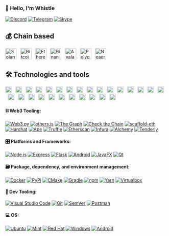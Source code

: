 ### 👋 Hello, I'm Whistle
<p> 
    <a href="https://discordapp.com/users/345950945517109248" target="_blank"><img alt="Discord"
        src="https://img.shields.io/badge/Discord-7289DA?style=for-the-badge&logo=discord&logoColor=white"/></a>
    <a href="https://t.me/devbeast5775" target="_blank"><img alt="Telegram"
        src="https://img.shields.io/badge/Telegram-26A5E4?style=for-the-badge&logo=telegram&logoColor=white"/></a>
    <a href="https://join.skype.com/invite/vgReIU4pCawU" target="_blank"><img alt="Skype"
        src="https://img.shields.io/badge/Skype-230077B5?style=for-the-badge&logo=skype&logoColor=white"/></a>
   
</p>

## 💰 Chain based
<span><img src="https://seeklogo.com/images/S/solana-sol-logo-12828AD23D-seeklogo.com.png?v=637944448890000000" alt="Solana logo" title="Solana" height="35" />
&nbsp;
<img src="https://res.coinpaper.com/coinpaper/bitcoin_btc_logo_62c59b827e.png" alt="Bitcoin logo" title="Bitcoin" height="35"/>
&nbsp;
<img src="https://seeklogo.com/images/E/ethereum-logo-EC6CDBA45B-seeklogo.com.png" alt="Ethereum logo" title="Ethereum" height="35" />
&nbsp;
<img src="https://seeklogo.com/images/B/binance-coin-bnb-logo-CD94CC6D31-seeklogo.com.png" alt="Binance logo" title="Binance" height="35" />
&nbsp;
<img src="https://seeklogo.com/images/A/avalanche-avax-logo-440813952D-seeklogo.com.png" alt="Avalanche logo" title="Avalanche" height="35" />
&nbsp;
<img src="https://seeklogo.com/images/P/polygon-matic-logo-1DFDA3A3A8-seeklogo.com.png" alt="Polygon logo" title="Polygon" height="35" />
&nbsp;
<img src="https://seeklogo.com/images/N/near-icon-logo-10785AE366-seeklogo.com.png" alt="Neaer Protocol logo" title="Near protocol" height="35" />
&nbsp;
<br />

## 🛠  Technologies and tools
<span><img src="https://img.shields.io/badge/Solidity-282C34?logo=Solidity&logoColor=ddd" alt="Solidity logo" title="Solidity" height="20" />
&nbsp;
<img src="https://img.shields.io/badge/Rust-282C34?logo=Rust&logoColor=E34F26" alt="Rust logo" title="Rust" height="20" /></span>
&nbsp;
<img src="https://img.shields.io/badge/Web3.js-282C34?logo=Web3.js&logoColor=ddd" alt="Web3.js logo" title="Web3.js" height="20" /></span>
&nbsp;
<img src="https://img.shields.io/badge/HTML5-282C34?logo=html5&logoColor=E34F26" alt="HTML5 logo" title="HTML5" height="20" />
&nbsp;
<img src="https://img.shields.io/badge/CSS3-282C34?logo=css3&logoColor=1572B6" alt="CSS3 logo" title="CSS3" height="20" />
&nbsp;
<img src="https://img.shields.io/badge/Sass-282C34?logo=Sass&logoColor=F5517F" alt="Sass logo" title="Sass" height="20" />
&nbsp;
<img src="https://img.shields.io/badge/Tailwindcss-282C34?logo=Tailwindcss&logoColor=F5517F" alt="Tailwindcss logo" title="TailwindCSS" height="20" />
&nbsp;
<img src="https://img.shields.io/badge/JavaScript-282C34?logo=javascript&logoColor=F7DF1E" alt="JavaScript logo" title="JavaScript" height="20" /></span>
&nbsp;
<img src="https://img.shields.io/badge/TypeScript-282C34?logo=typescript&logoColor=3178C6" alt="TypeScript logo" title="TypeScript" height="20" />
&nbsp;
<img src="https://img.shields.io/badge/React-282C34?logo=React&logoColor=61DBFB" alt="React logo" title="React" height="20" />
&nbsp;
<img src="https://img.shields.io/badge/Redux-282C34?logo=redux&logoColor=61DBFB" alt="Redux logo" title="Redux" height="20" />
&nbsp;
<img src="https://img.shields.io/badge/Next.js-282C34?logo=Next.js&logoColor=41B883" alt="Next.js logo" title="Next.js" height="20" />
&nbsp;
<img src="https://img.shields.io/badge/Angular-282C34?logo=Angular&logoColor=111111" alt="Angular logo" title="Angular" height="20" />
&nbsp;
<img src="https://img.shields.io/badge/Vue.js-282C34?logo=Vue.js&logoColor=41B883" alt="Vue.js logo" title="Vue.js" height="20" />
&nbsp;
<img src="https://img.shields.io/badge/Nuxt.js-282C34?logo=Nuxt.js&logoColor=41B883" alt="Nuxt.js logo" title="Nuxt.js" height="20" />
&nbsp;
<img src="https://img.shields.io/badge/Node.js-282C34?logo=Node.js&logoColor=41B883" alt="Node.js logo" title="Node.js" height="20" />
&nbsp;
<img src="https://img.shields.io/badge/Express-282C34?logo=Express&logoColor=41B883" alt="Express logo" title="Express" height="20" />
&nbsp;
<img src="https://img.shields.io/badge/Mongodb-282C34?logo=Mongodb&logoColor=41B883" alt="Mongodb logo" title="Mongodb" height="20" />
&nbsp;
<img src="https://img.shields.io/badge/Django-282C34?logo=Django&logoColor=41B883" alt="Django logo" title="Django" height="20" />
&nbsp;
<img src="https://img.shields.io/badge/Postgresql-282C34?logo=Postgresql&logoColor=41B883" alt="Postgresql logo" title="Postgresql" height="20" />
&nbsp;
<img src="https://img.shields.io/badge/Mysql-282C34?logo=Mysql&logoColor=F7DF1E" alt="Mysql logo" title="Mysql" height="20" />
&nbsp;
<img src="https://img.shields.io/badge/PHP-282C34?logo=PHP&logoColor=41B883" alt="PHP logo" title="PHP" height="20" />
&nbsp;
<img src="https://img.shields.io/badge/Laravel-282C34?logo=Laravel&logoColor=F05032" alt="Laravel logo" title="git" height="20" />
&nbsp;
<img src="https://img.shields.io/badge/git-282C34?logo=git&logoColor=F05032" alt="git logo" title="git" height="20" />
&nbsp;
<img src="https://img.shields.io/badge/VS%20Code-282C34?logo=visual-studio-code&logoColor=007ACC" alt="Visual Studio Code logo" title="Visual Studio Code" height="20" />
&nbsp;
<img src="https://img.shields.io/badge/docker-282C34?logo=Docker&logoColor=007ACC" alt="Docker logo" title="Docker" height="20" />
&nbsp;
<img src="https://img.shields.io/badge/firebase-282C34?logo=firebase&logoColor=FFCB2B" alt="firebase logo" title="firebase" height="20" />
&nbsp;
<br />

#### ⛓️ Web3 Tooling:

<p>
    <a href="https://web3py.readthedocs.io/en/stable" target="_blank"><img alt="Web3.py"
        src="https://img.shields.io/badge/Web3.py-ef6830?style=for-the-badge&logo=web3py&logoColor=white"/></a>
    <a href="https://ethers.org/" target="_blank"><img alt="ethers.js"
        src="https://img.shields.io/badge/ethers.js-1d4c7c?style=for-the-badge&logo=ethers&logoColor=white"/></a>
    <a href="https://thegraph.com/en" target="_blank"><img alt="The Graph"
        src="https://img.shields.io/badge/The Graph-6646ec?style=for-the-badge&logo=thegraph&logoColor=white"/></a>
    <a href="https://ctc.readthedocs.io/en/latest/" target="_blank"><img alt="Check the Chain"
        src="https://img.shields.io/badge/Check the Chain (ctc)-2980b9?style=for-the-badge&logo=checkthechain&logoColor=white"/></a>
    <a href="https://docs.scaffoldeth.io/scaffold-eth" target="_blank"><img alt="scaffold-eth"
        src="https://img.shields.io/badge/scaffold--eth-e39528?style=for-the-badge&logo=scaffold-eth&logoColor=white"/></a>
    <a href="https://hardhat.org" target="_blank"><img alt="Hardhat"
        src="https://img.shields.io/badge/Hardhat-FFF100?style=for-the-badge&logo=hardhat&logoColor=white"/></a>
    <a href="https://www.apeworx.io" target="_blank"><img alt="Ape"
        src="https://img.shields.io/badge/Ape-7dfb01?style=for-the-badge&logo=truffle&logoColor=white"/></a>
    <a href="https://trufflesuite.com" target="_blank"><img alt="Truffle"
        src="https://img.shields.io/badge/Truffle-3fe0c5?style=for-the-badge&logo=truffle&logoColor=white"/></a>
    <a href="https://etherscan.io" target="_blank"><img alt="Etherscan"
        src="https://img.shields.io/badge/Etherscan-21325b?style=for-the-badge&logo=etherscan&logoColor=white"/></a>
    <a href="https://infura.io" target="_blank"><img alt="Infura"
        src="https://img.shields.io/badge/Infura-ff5833?style=for-the-badge&logo=infura&logoColor=white"/></a>
    <a href="https://www.alchemy.com" target="_blank"><img alt="Alchemy"
        src="https://img.shields.io/badge/Alchemy-363ff9?style=for-the-badge&logo=alchemy&logoColor=white"/></a>
    <a href="https://tenderly.co/" target="_blank"><img alt="Tenderly"
        src="https://img.shields.io/badge/Tenderly-6837f1?style=for-the-badge&logo=tenderly&logoColor=white"/></a>  
</p>

#### 🎛️ Platforms and Frameworks:
    
<p>
    <a href="https://nodejs.org" target="_blank"><img alt="Node.js"
        src="https://img.shields.io/badge/Node.js-339933?style=for-the-badge&logo=nodedotjs&logoColor=white"/></a>
    <a href="https://nodejs.org" target="_blank"><img alt="Express"
        src="https://img.shields.io/badge/Express-000000?style=for-the-badge&logo=express&logoColor=white"/></a>
    <a href="https://flask.palletsprojects.com/" target="_blank"><img alt="Flask"
        src="https://img.shields.io/badge/Flask-000000?style=for-the-badge&logo=flask&logoColor=white"/></a>
    <a href="https://developer.android.com/jetpack" target="_blank"><img alt="Android"
        src="https://img.shields.io/badge/Android Jetpack-3DDC84?style=for-the-badge&logo=android&logoColor=white"/></a>
    <a href="https://openjfx.io" target="_blank"><img alt="JavaFX"
        src="https://img.shields.io/badge/JavaFX-F80000?style=for-the-badge&logo=javafx&logoColor=white"/></a>
    <a href="https://www.qt.io" target="_blank"><img alt="Qt"
        src="https://img.shields.io/badge/Qt-41CD52?style=for-the-badge&logo=qt&logoColor=white"/></a>
</p>
    
    
#### 🗃️ Package, dependency, and environment management:

<p>
    <a href="https://www.docker.com" target="_blank"><img alt="Docker"
        src="https://img.shields.io/badge/Docker-2496ED?style=for-the-badge&logo=docker&logoColor=white"/></a>
    <a href="https://pypi.org" target="_blank"><img alt="PyPi"
        src="https://img.shields.io/badge/PyPi-3775A9?style=for-the-badge&logo=pypi&logoColor=white"/></a>
    <a href="https://cmake.org" target="_blank"><img alt="CMake"
        src="https://img.shields.io/badge/CMake-064F8C?style=for-the-badge&logo=cmake&logoColor=white"/></a>
    <a href="https://gradle.org" target="_blank"><img alt="Gradle"
        src="https://img.shields.io/badge/Gradle-02303A?style=for-the-badge&logo=gradle&logoColor=white"/></a>
    <a href="https://www.npmjs.com" target="_blank"><img alt="npm"
        src="https://img.shields.io/badge/npm-CB3837?style=for-the-badge&logo=npm&logoColor=white"/></a>
    <a href="https://yarnpkg.com" target="_blank"><img alt="Yarn"
        src="https://img.shields.io/badge/Yarn-2C8EBB?style=for-the-badge&logo=yarn&logoColor=white"/></a>
    <a href="https://www.virtualbox.org" target="_blank"><img alt="Virtualbox"
        src="https://img.shields.io/badge/Virtualbox-183A61?style=for-the-badge&logo=virtualbox&logoColor=white"/></a>
</p>

#### 🔧 Dev Tooling:

<p>
    <a href="https://code.visualstudio.com" target="_blank"><img alt="Visual Studio Code"
        src="https://img.shields.io/badge/VS Code-007ACC?style=for-the-badge&logo=visualstudiocode&logoColor=white"/></a>
    <a href="https://git-scm.com" target="_blank"><img alt="Git"
        src="https://img.shields.io/badge/Git-F05032?style=for-the-badge&logo=git&logoColor=white"/></a>
    <a href="https://semver.org" target="_blank"><img alt="SemVer"
        src="https://img.shields.io/badge/SemVer-3F4551?style=for-the-badge&logo=semver&logoColor=white"/></a>
    <a href="https://www.postman.com" target="_blank"><img alt="Postman"
        src="https://img.shields.io/badge/Postman-FF6C37?style=for-the-badge&logo=Postman&logoColor=white"/></a>
</p>

#### 💻 OS:

<p> 
    <a href="https://ubuntu.com" target="_blank"><img alt="Ubuntu"
        src="https://img.shields.io/badge/Ubuntu-E95420?style=for-the-badge&logo=ubuntu&logoColor=white"/></a>
    <a href="https://linuxmint.com" target="_blank"><img alt="Mint"
        src="https://img.shields.io/badge/Mint-87CF3E?style=for-the-badge&logo=linuxmint&logoColor=white"/></a>
    <a href="https://www.redhat.com/en/technologies/linux-platforms/enterprise-linux" target="_blank"><img alt="Red Hat"
        src="https://img.shields.io/badge/Red Hat-EE0000?style=for-the-badge&logo=redhat&logoColor=white"/></a>
    <a href="https://www.microsoft.com/en-gb/windows" target="_blank"><img alt="Windows"
        src="https://img.shields.io/badge/Windows-0078D6?style=for-the-badge&logo=windows&logoColor=white"/></a>
    <a href="https://developer.android.com" target="_blank"><img alt="Android"
        src="https://img.shields.io/badge/Android-3DDC84?style=for-the-badge&logo=android&logoColor=white"/></a>
</p>

<!--
**DMats/DMats** is a ✨ _special_ ✨ repository because its `README.md` (this file) appears on your GitHub profile.

Here are some ideas to get you started:

- 🔭 I’m currently working on ...
- 🌱 I’m currently learning ...
- 👯 I’m looking to collaborate on ...
- 🤔 I’m looking for help with ...
- 💬 Ask me about ...
- 📫 How to reach me: ...
- 😄 Pronouns: ...
- ⚡ Fun fact: ...
-->
